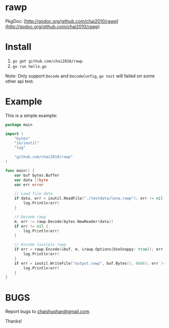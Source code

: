 rawp
=====

PkgDoc: [http://godoc.org/github.com/chai2010/rawp](http://godoc.org/github.com/chai2010/rawp)

Install
=======

1. `go get github.com/chai2010/rawp`
2. `go run hello.go`

Note: Only support `Decode` and `DecodeConfig`, `go test` will failed on some other api test.


Example
=======

This is a simple example:

```Go
package main

import (
	"bytes"
	"io/ioutil"
	"log"

	"github.com/chai2010/rawp"
)

func main() {
	var buf bytes.Buffer
	var data []byte
	var err error

	// Load file data
	if data, err = ioutil.ReadFile("./testdata/lena.rawp"); err != nil {
		log.Println(err)
	}

	// Decode rawp
	m, err := rawp.Decode(bytes.NewReader(data))
	if err != nil {
		log.Println(err)
	}

	// Encode lossless rawp
	if err = rawp.Encode(&buf, m, &rawp.Options{UseSnappy: true}); err != nil {
		log.Println(err)
	}
	if err = ioutil.WriteFile("output.rawp", buf.Bytes(), 0666); err != nil {
		log.Println(err)
	}
}
```

BUGS
====

Report bugs to <chaishushan@gmail.com>.

Thanks!
